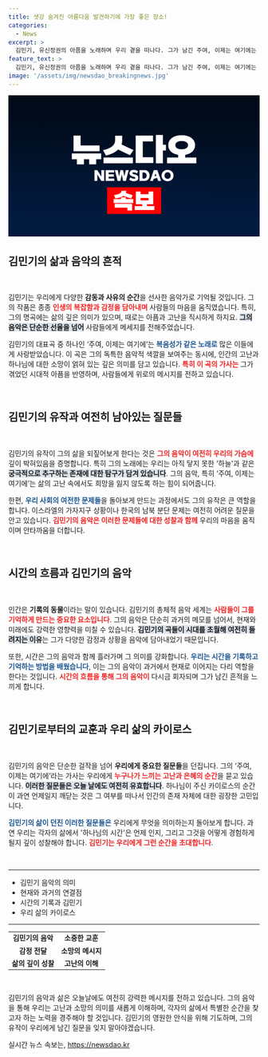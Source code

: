 ```yaml
---
title: 샛강 숨겨진 아름다움 발견하기에 가장 좋은 장소!
categories:
  - News
excerpt: >
  김민기, 유신정권의 아픔을 노래하며 우리 곁을 떠나다. 그가 남긴 주여, 이제는 여기에는 여전히 질문을 던진다. 극복할 수 없는 현실 속에서 우리는 과연 그의 바람을 기억할 수 있을까?
feature_text: >
  김민기, 유신정권의 아픔을 노래하며 우리 곁을 떠나다. 그가 남긴 주여, 이제는 여기에는 여전히 질문을 던진다. 극복할 수 없는 현실 속에서 우리는 과연 그의 바람을 기억할 수 있을까?
image: '/assets/img/newsdao_breakingnews.jpg'
---
```


<p><img src="/assets/img/newsdao_breakingnews.jpg" alt="implanttips 속보" /></p>

<h2 data-ke-size="size26">김민기의 삶과 음악의 흔적</h2>

<p data-ke-size="size16">&nbsp;</p>

<p>김민기는 우리에게 다양한 <b>감동과 사유의 순간</b>을 선사한 음악가로 기억될 것입니다. 그의 작품은 종종 <b><span style="color: #ee2323;">인생의 복잡함과 감정을 담아내며</span></b> 사람들의 마음을 움직였습니다. 특히, 그의 명곡에는 삶의 깊은 의미가 있으며, 때로는 아픔과 고난을 직시하게 하지요. <b><span style="background-color: #21538527;">그의 음악은 단순한 선율을 넘어</span></b> 사람들에게 메세지를 전해주었습니다.</p>

<p>김민기의 대표곡 중 하나인 ‘주여, 이제는 여기에’는 <b><span style="color: #1a5490;">복음성가 같은 노래로</span></b> 많은 이들에게 사랑받았습니다. 이 곡은 그의 독특한 음악적 색깔을 보여주는 동시에, 인간의 고난과 하나님에 대한 소망이 얽혀 있는 깊은 의미를 담고 있습니다. <b><span style="color: #ee2323;">특히 이 곡의 가사는</span></b> 그가 겪었던 시대적 아픔을 반영하며, 사람들에게 위로의 메시지를 전하고 있습니다.</p>

<p data-ke-size="size16">&nbsp;</p>

<h2 data-ke-size="size26">김민기의 유작과 여전히 남아있는 질문들</h2>

<p data-ke-size="size16">&nbsp;</p>

<p>김민기의 유작이 그의 삶을 되짚어보게 한다는 것은 <b><span style="color: #ee2323;">그의 음악이 여전히 우리의 가슴에</span></b> 깊이 박혀있음을 증명합니다. 특히 그의 노래에는 우리는 아직 닿지 못한 '하늘'과 같은 <b><span style="background-color: #21538527;">궁극적으로 추구하는 존재에 대한 탐구가 담겨 있습니다</span></b>. 그의 음악, 특히 ‘주여, 이제는 여기에’는 삶의 고난 속에서도 희망을 잃지 않도록 하는 힘이 되어줍니다. </p>

<p>한편, <b><span style="color: #1a5490;">우리 사회의 여전한 문제들</span></b>을 돌아보게 만드는 과정에서도 그의 유작은 큰 역할을 합니다. 이스라엘의 가자지구 상황이나 한국의 남북 분단 문제는 여전히 어려운 질문을 안고 있습니다. <b><span style="color: #ee2323;">김민기의 음악은 이러한 문제들에 대한 성찰과 함께</span></b> 우리의 마음을 움직이며 안타까움을 더합니다.</p>

<p data-ke-size="size16">&nbsp;</p>

<h2 data-ke-size="size26">시간의 흐름과 김민기의 음악</h2>

<p data-ke-size="size16">&nbsp;</p>

<p>인간은 <b>기록의 동물</b>이라는 말이 있습니다. 김민기의 총체적 음악 세계는 <b><span style="color: #ee2323;">사람들이 그를 기억하게 만드는 중요한 요소입니다</span></b>. 그의 음악은 단순히 과거의 메모를 넘어서, 현재와 미래에도 강력한 영향력을 미칠 수 있습니다. <b><span style="background-color: #21538527;">김민기의 곡들이 시대를 초월해 여전히 들려지는 이유</span></b>는 그가 다양한 감정과 상황을 음악에 담아내었기 때문입니다.</p>

<p>또한, 시간은 그의 음악과 함께 흘러가며 그 의미를 강화합니다. <b><span style="color: #1a5490;">우리는 시간을 기록하고 기억하는 방법을 배웠습니다</span></b>, 이는 그의 음악이 과거에서 현재로 이어지는 다리 역할을 한다는 것입니다. <b><span style="color: #ee2323;">시간의 흐름을 통해 그의 음악이</span></b> 다시금 회자되며 그가 남긴 흔적을 느끼게 합니다.</p>

<p data-ke-size="size16">&nbsp;</p>

<h2 data-ke-size="size26">김민기로부터의 교훈과 우리 삶의 카이로스</h2>

<p data-ke-size="size16">&nbsp;</p>

<p>김민기의 음악은 단순한 걸작을 넘어 <b>우리에게 중요한 질문들</b>을 던집니다. 그의 ‘주여, 이제는 여기에’라는 가사는 우리에게 <b><span style="color: #ee2323;">누구나가 느끼는 고난과 은혜의 순간</span></b>을 묻고 있습니다. <b><span style="background-color: #21538527;">이러한 질문들은 오늘 날에도 여전히 유효합니다</span></b>. 하나님이 주신 카이로스의 순간이 과연 언제일지 깨닫는 것은 그 여부를 떠나서 인간의 존재 자체에 대한 굉장한 고민입니다.</p>

<p><b><span style="color: #1a5490;">김민기의 삶이 던진 이러한 질문들은</span></b> 우리에게 무엇을 의미하는지 돌아보게 합니다. 과연 우리는 각자의 삶에서 '하나님의 시간'은 언제 인지, 그리고 그것을 어떻게 경험하게 될지 깊이 성찰해야 합니다. <b><span style="color: #ee2323;">김민기는 우리에게 그런 순간을 초대합니다</span></b>.</p>

<p data-ke-size="size16">&nbsp;</p>

<hr>

<ul>
    <li>김민기 음악의 의미</li>
    <li>현재와 과거의 연결점</li>
    <li>시간의 기록과 김민기</li>
    <li>우리 삶의 카이로스</li>
</ul>

<hr>

<table style="width:100%;">
    <tr>
        <td style="text-align: center; height: 17px;"><b>김민기의 음악</b></td>
        <td style="text-align: center; height: 17px;"><b>소중한 교훈</b></td>
    </tr>
    <tr>
        <td style="text-align: center; height: 17px;"><b>감정 전달</b></td>
        <td style="text-align: center; height: 17px;"><b>소망의 메시지</b></td>
    </tr>
    <tr>
        <td style="text-align: center; height: 17px;"><b>삶의 깊이 성찰</b></td>
        <td style="text-align: center; height: 17px;"><b>고난의 이해</b></td>
    </tr>
</table>

<p data-ke-size="size16">&nbsp;</p>

<p>김민기의 음악과 삶은 오늘날에도 여전히 강력한 메시지를 전하고 있습니다. 그의 음악을 통해 우리는 고난과 소망의 의미를 새롭게 이해하며, 각자의 삶에서 특별한 순간을 찾고자 하는 노력을 경주해야 할 것입니다. 김민기의 영원한 안식을 위해 기도하며, 그의 유작이 우리에게 남긴 질문을 잊지 말아야겠습니다.</p>
실시간 뉴스 속보는, <a href="https://newsdao.kr" rel="dofollow">https://newsdao.kr</a>


